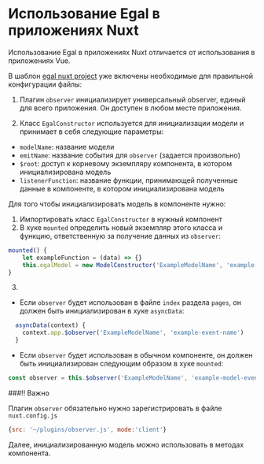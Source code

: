 # Использование Egal в приложениях Nuxt

Использование Egal в приложениях Nuxt 
отличается от использования в приложениях Vue.

В шаблон [egal nuxt project](https://github.com/egal/egal-nuxt-project) 
уже включены необходимые для правильной конфигурации файлы:

1) Плагин `observer` инициализирует универсальный observer, единый для всего приложения.
Он доступен в любом месте приложения.
   
2) Класс `EgalConstructor` используется для инициализации модели и принимает в себя следующие параметры:
  - `modelName`: название модели
  - `emitName`: название события для `observer` (задается произвольно)
  - `$root`: доступ к корневому экземпляру компонента, в котором инициализирована модель
  - `listenerFunction`: название функции, принимающей полученные данные в компоненте, в котором инициализирована модель

Для того чтобы инициализировать модель в компоненте нужно:
1) Импортировать класс `EgalConstructor` в нужный компонент
2) В хуке `mounted` определить новый экземпляр этого класса и функцию, ответственную за получение данных из `observer`:

```javascript
mounted() {
    let exampleFunction = (data) => {}
    this.egalModel = new ModelConstructor('ExampleModelName', 'example-event-name', this.$root, exampleFunction)
}
```

3) 
- Если `observer` будет использован в файле `index` раздела `pages`, он должен быть инициализирован в хуке `asyncData`:

```javascript
  asyncData(context) {
    context.app.$observer('ExampleModelName', 'example-event-name')
  }
```

- Если `observer` будет использован в обычном компоненте, он должен быть инициализирован следующим образом в хуке `mounted`:
```javascript
const observer = this.$observer('ExampleModelName', 'example-model-event')
```

###!! Важно

Плагин `observer` обязательно нужно зарегистрировать в файле `nuxt.config.js`
```javascript
{src: '~/plugins/observer.js', mode:'client'}
```

Далее, инициализированную модель можно использовать в методах компонента.